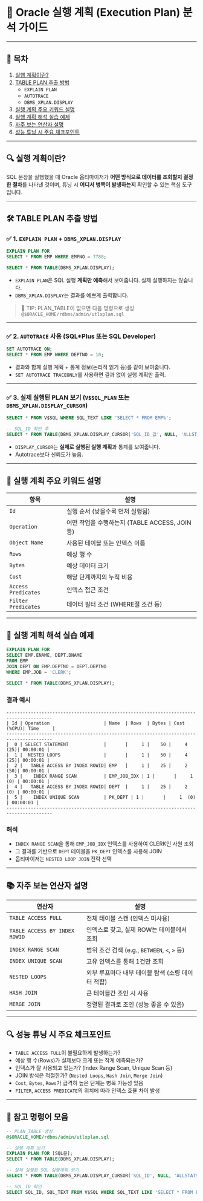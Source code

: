 
# 📘 Oracle 실행 계획 (Execution Plan) 분석 가이드

---

## 📌 목차

1. [실행 계획이란?](#실행-계획이란)
2. [TABLE PLAN 추출 방법](#table-plan-추출-방법)
    - `EXPLAIN PLAN`
    - `AUTOTRACE`
    - `DBMS_XPLAN.DISPLAY`
3. [실행 계획 주요 키워드 설명](#실행-계획-주요-키워드-설명)
4. [실행 계획 해석 실습 예제](#실행-계획-해석-실습-예제)
5. [자주 보는 연산자 설명](#자주-보는-연산자-설명)
6. [성능 튜닝 시 주요 체크포인트](#성능-튜닝-시-주요-체크포인트)

---

## 🔍 실행 계획이란?

SQL 문장을 실행했을 때 Oracle 옵티마이저가 **어떤 방식으로 데이터를 조회할지 결정한 절차**를 나타낸 것이며, 튜닝 시 **어디서 병목이 발생하는지** 확인할 수 있는 핵심 도구입니다.

---

## 🛠️ TABLE PLAN 추출 방법

### ✅ 1. `EXPLAIN PLAN` + `DBMS_XPLAN.DISPLAY`

```sql
EXPLAIN PLAN FOR
SELECT * FROM EMP WHERE EMPNO = 7788;

SELECT * FROM TABLE(DBMS_XPLAN.DISPLAY);
```

- `EXPLAIN PLAN`은 SQL 실행 **계획만 예측**해서 보여줍니다. 실제 실행하지는 않습니다.
- `DBMS_XPLAN.DISPLAY`는 결과를 예쁘게 출력합니다.

> 🔔 TIP: PLAN_TABLE이 없으면 다음 명령으로 생성  
> `@$ORACLE_HOME/rdbms/admin/utlxplan.sql`

---

### ✅ 2. `AUTOTRACE` 사용 (SQL*Plus 또는 SQL Developer)

```sql
SET AUTOTRACE ON;
SELECT * FROM EMP WHERE DEPTNO = 10;
```

- 결과와 함께 실행 계획 + 통계 정보(논리적 읽기 등)를 같이 보여줍니다.
- `SET AUTOTRACE TRACEONLY`를 사용하면 결과 없이 실행 계획만 출력.

---

### ✅ 3. 실제 실행된 PLAN 보기 (`V$SQL_PLAN` 또는 `DBMS_XPLAN.DISPLAY_CURSOR`)

```sql
SELECT * FROM V$SQL WHERE SQL_TEXT LIKE 'SELECT * FROM EMP%';

-- SQL_ID 확인 후
SELECT * FROM TABLE(DBMS_XPLAN.DISPLAY_CURSOR('SQL_ID_값', NULL, 'ALLSTATS LAST'));
```

- `DISPLAY_CURSOR`는 **실제로 실행된 실행 계획**과 통계를 보여줍니다.
- Autotrace보다 신뢰도가 높음.

---

## 🧾 실행 계획 주요 키워드 설명

| 항목 | 설명 |
|------|------|
| `Id` | 실행 순서 (낮을수록 먼저 실행됨) |
| `Operation` | 어떤 작업을 수행하는지 (TABLE ACCESS, JOIN 등) |
| `Object Name` | 사용된 테이블 또는 인덱스 이름 |
| `Rows` | 예상 행 수 |
| `Bytes` | 예상 데이터 크기 |
| `Cost` | 해당 단계까지의 누적 비용 |
| `Access Predicates` | 인덱스 접근 조건 |
| `Filter Predicates` | 데이터 필터 조건 (WHERE절 조건 등) |

---

## 🧪 실행 계획 해석 실습 예제

```sql
EXPLAIN PLAN FOR
SELECT EMP.ENAME, DEPT.DNAME
FROM EMP
JOIN DEPT ON EMP.DEPTNO = DEPT.DEPTNO
WHERE EMP.JOB = 'CLERK';

SELECT * FROM TABLE(DBMS_XPLAN.DISPLAY);
```

### 결과 예시

```
---------------------------------------------------------------------------------------
| Id | Operation                    | Name  | Rows  | Bytes | Cost (%CPU)| Time     |
---------------------------------------------------------------------------------------
|  0 | SELECT STATEMENT             |       |     1 |    50 |     4  (25)| 00:00:01 |
|  1 |  NESTED LOOPS                |       |     1 |    50 |     4  (25)| 00:00:01 |
|  2 |   TABLE ACCESS BY INDEX ROWID| EMP   |     1 |    25 |     2  (50)| 00:00:01 |
|  3 |    INDEX RANGE SCAN          | EMP_JOB_IDX | 1 |       |     1  (0) | 00:00:01 |
|  4 |   TABLE ACCESS BY INDEX ROWID| DEPT  |     1 |    25 |     2  (0) | 00:00:01 |
|  5 |    INDEX UNIQUE SCAN         | PK_DEPT | 1 |       |     1  (0) | 00:00:01 |
---------------------------------------------------------------------------------------
```

### 해석

- `INDEX RANGE SCAN`을 통해 `EMP_JOB_IDX` 인덱스를 사용하여 CLERK인 사원 조회
- 그 결과를 기반으로 `DEPT` 테이블을 `PK_DEPT` 인덱스를 사용해 JOIN
- 옵티마이저는 `NESTED LOOP JOIN` 전략 선택

---

## 📚 자주 보는 연산자 설명

| 연산자 | 설명 |
|--------|------|
| `TABLE ACCESS FULL` | 전체 테이블 스캔 (인덱스 미사용) |
| `TABLE ACCESS BY INDEX ROWID` | 인덱스로 찾고, 실제 ROW는 테이블에서 조회 |
| `INDEX RANGE SCAN` | 범위 조건 검색 (e.g., `BETWEEN`, `<`, `>` 등) |
| `INDEX UNIQUE SCAN` | 고유 인덱스를 통해 1건만 조회 |
| `NESTED LOOPS` | 외부 루프마다 내부 테이블 탐색 (소량 데이터 적합) |
| `HASH JOIN` | 큰 테이블간 조인 시 사용 |
| `MERGE JOIN` | 정렬된 결과로 조인 (성능 좋을 수 있음) |

---

## 🔍 성능 튜닝 시 주요 체크포인트

- `TABLE ACCESS FULL`이 불필요하게 발생하는가?
- 예상 행 수(Rows)가 실제보다 크게 또는 작게 예측되는가?
- 인덱스가 잘 사용되고 있는가? (Index Range Scan, Unique Scan 등)
- JOIN 방식은 적절한가? (`Nested Loops`, `Hash Join`, `Merge Join`)
- `Cost`, `Bytes`, `Rows`가 급격히 높은 단계는 병목 가능성 있음
- `FILTER`, `ACCESS PREDICATE`의 위치에 따라 인덱스 효율 차이 발생

---

## 📎 참고 명령어 모음

```sql
-- PLAN_TABLE 생성
@$ORACLE_HOME/rdbms/admin/utlxplan.sql

-- 실행 계획 보기
EXPLAIN PLAN FOR [SQL문];
SELECT * FROM TABLE(DBMS_XPLAN.DISPLAY);

-- 실제 실행된 SQL 실행계획 보기
SELECT * FROM TABLE(DBMS_XPLAN.DISPLAY_CURSOR('SQL_ID', NULL, 'ALLSTATS LAST'));

-- SQL ID 확인
SELECT SQL_ID, SQL_TEXT FROM V$SQL WHERE SQL_TEXT LIKE 'SELECT * FROM EMP%';
```
